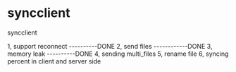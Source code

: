 # syncclient
syncclient

1, support reconnect ----------DONE
2, send files ------------DONE
3, memory leak ----------DONE
4, sending multi_files
5, rename file
6, syncing percent in client and server side

